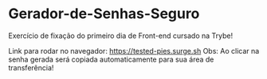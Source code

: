 # Gerador-de-Senhas-Seguro
Exercício de fixação do primeiro dia de Front-end cursado na Trybe!

Link para rodar no navegador: https://tested-pies.surge.sh 
</b>
Obs: Ao clicar na senha gerada será copiada automaticamente para sua área de transferência!
